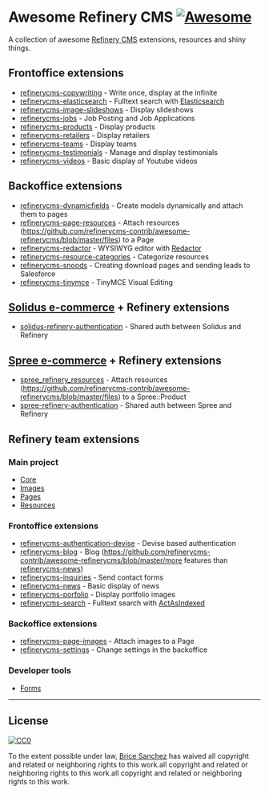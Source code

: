 # Awesome Refinery CMS [![Awesome](https://cdn.rawgit.com/sindresorhus/awesome/d7305f38d29fed78fa85652e3a63e154dd8e8829/media/badge.svg)](https://github.com/sindresorhus/awesome)

A collection of awesome [Refinery CMS](http://www.refinerycms.com/) extensions, resources and shiny things.

## Frontoffice extensions
* [refinerycms-copywriting](https://github.com/unixcharles/refinerycms-copywriting) - Write once, display at the infinite
* [refinerycms-elasticsearch](https://github.com/refinerycms-contrib/refinerycms-elasticsearch) - Fulltext search with [Elasticsearch](https://github.com/elastic/elasticsearch-ruby)
* [refinerycms-image-slideshows](https://github.com/bisscomm/refinerycms-image-slideshows) - Display slideshows
* [refinerycms-jobs](https://github.com/bisscomm/refinerycms-jobs) - Job Posting and Job Applications
* [refinerycms-products](https://github.com/bisscomm/refinerycms-products) - Display products
* [refinerycms-retailers](https://github.com/bisscomm/refinerycms-retailers) - Display retailers
* [refinerycms-teams](https://github.com/bisscomm/refinerycms-teams) - Display teams
* [refinerycms-testimonials](https://github.com/anitagraham/refinerycms-testimonials) - Manage and display testimonials
* [refinerycms-videos](https://github.com/bisscomm/refinerycms-videos) - Basic display of Youtube videos

## Backoffice extensions
* [refinerycms-dynamicfields](https://github.com/jfalameda/refinerycms-dynamicfields) - Create models dynamically and attach them to pages
* [refinerycms-page-resources](https://github.com/refinerycms-contrib/awesome-refinerycms/blob/master/https://github.com/anitagraham/refinerycms-page-resources) - Attach resources (https://github.com/refinerycms-contrib/awesome-refinerycms/blob/master/files) to a Page
* [refinerycms-redactor](https://github.com/rabid/refinerycms-redactor) - WYSIWYG editor with [Redactor](https://imperavi.com/redactor/)
* [refinerycms-resource-categories](https://github.com/bisscomm/refinerycms-resource-categories) - Categorize resources
* [refinerycms-snoods](https://github.com/cleverlemming/refinerycms-snoods) - Creating download pages and sending leads to Salesforce
* [refinerycms-tinymce](https://github.com/ghoppe/refinerycms-tinymce) - TinyMCE Visual Editing


## [Solidus e-commerce](https://github.com/solidusio/solidus) + Refinery extensions
* [solidus-refinery-authentication](https://github.com/refinerycms-contrib/solidus-refinery-authentication) - Shared auth between Solidus and Refinery

## [Spree e-commerce](https://github.com/spree/spree) + Refinery extensions
* [spree_refinery_resources](https://github.com/refinerycms-contrib/awesome-refinerycms/blob/master/https://github.com/bisscomm/spree_refinery_resources) - Attach resources (https://github.com/refinerycms-contrib/awesome-refinerycms/blob/master/files) to a Spree::Product
* [spree-refinery-authentication](https://github.com/refinerycms-contrib/spree-refinery-authentication) - Shared auth between Spree and Refinery

## Refinery team extensions

### Main project
* [Core](https://github.com/refinery/refinerycms/tree/master/core)
* [Images](https://github.com/refinery/refinerycms/tree/master/images)
* [Pages](https://github.com/refinery/refinerycms/tree/master/pages)
* [Resources](https://github.com/refinery/refinerycms/tree/master/resources)

### Frontoffice extensions
* [refinerycms-authentication-devise](https://github.com/refinery/refinerycms-authentication-devise) - Devise based authentication
* [refinerycms-blog](https://github.com/refinerycms-contrib/awesome-refinerycms/blob/master/https://github.com/refinery/refinerycms-blog) - Blog (https://github.com/refinerycms-contrib/awesome-refinerycms/blob/master/more features than [refinerycms-news](https://github.com/refinerycms-contrib/awesome-refinerycms/blob/master/https://github.com/refinery/refinerycms-news))
* [refinerycms-inquiries](https://github.com/refinery/refinerycms-inquiries) - Send contact forms
* [refinerycms-news](https://github.com/refinery/refinerycms-news) - Basic display of news
* [refinerycms-porfolio](https://github.com/refinery/refinerycms-portfolio) - Display portfolio images
* [refinerycms-search](https://github.com/refinery/refinerycms-search) - Fulltext search with [ActAsIndexed](https://github.com/dougal/acts_as_indexed)

### Backoffice extensions
* [refinerycms-page-images](https://github.com/refinery/refinerycms-page-images) - Attach images to a Page
* [refinerycms-settings](https://github.com/refinery/refinerycms-settings) - Change settings in the backoffice

### Developer tools
* [Forms](https://github.com/refinery/refinerycms-forms)


---

## License

[![CC0](https://i.creativecommons.org/p/zero/1.0/88x31.png)](https://creativecommons.org/publicdomain/zero/1.0/)

To the extent possible under law, [Brice Sanchez](http://brice-sanchez.com) has waived all copyright and related or neighboring rights to this work.all copyright and related or neighboring rights to this work.all copyright and related or neighboring rights to this work.